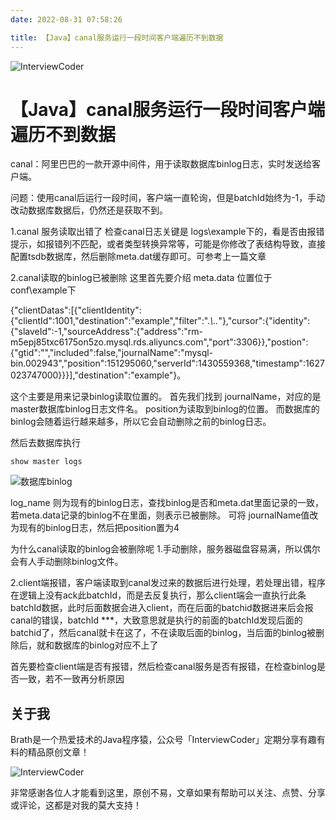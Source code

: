 ```yaml
---
date: 2022-08-31 07:58:26

title: 【Java】canal服务运行一段时间客户端遍历不到数据
---
```


![InterviewCoder](https://brath4.oss-cn-shenzhen.aliyuncs.com/picgo/%E6%89%AB%E7%A0%81_%E6%90%9C%E7%B4%A2%E8%81%94%E5%90%88%E4%BC%A0%E6%92%AD%E6%A0%B7%E5%BC%8F-%E6%A0%87%E5%87%86%E8%89%B2%E7%89%88.png)



# 【Java】canal服务运行一段时间客户端遍历不到数据

canal：阿里巴巴的一款开源中间件，用于读取数据库binlog日志，实时发送给客户端。

问题：使用canal后运行一段时间，客户端一直轮询，但是batchId始终为-1，手动改动数据库数据后，仍然还是获取不到。

1.canal 服务读取出错了
检查canal日志关键是 logs\example下的，看是否由报错提示，如报错列不匹配，或者类型转换异常等，可能是你修改了表结构导致，直接配置tsdb数据库，然后删除meta.dat缓存即可。可参考上一篇文章

2.canal读取的binlog已被删除
这里首先要介绍 meta.data
位置位于 conf\example下

{"clientDatas":[{"clientIdentity":{"clientId":1001,"destination":"example","filter":".*\\..*"},"cursor":{"identity":{"slaveId":-1,"sourceAddress":{"address":"rm-m5epj85txc6175on5zo.mysql.rds.aliyuncs.com","port":3306}},"postion":{"gtid":"","included":false,"journalName":"mysql-bin.002943","position":151295060,"serverId":1430559368,"timestamp":1627023747000}}}],"destination":"example"}。

这个主要是用来记录binlog读取位置的。
首先我们找到 journalName，对应的是master数据库binlog日志文件名。
position为读取到binlog的位置。
而数据库的binlog会随着运行越来越多，所以它会自动删除之前的binlog日志。

然后去数据库执行

```shell
show master logs
```

![数据库binlog](https://img-blog.csdnimg.cn/084f87d796084db38bc9f90440fe7005.png?x-oss-process=image/watermark,type_ZmFuZ3poZW5naGVpdGk,shadow_10,text_aHR0cHM6Ly9ibG9nLmNzZG4ubmV0L3FxXzI3Mjc1ODUx,size_16,color_FFFFFF,t_70)

log_name 则为现有的binlog日志，查找binlog是否和meta.dat里面记录的一致，若meta.data记录的binlog不在里面，则表示已被删除。
可将 journalName值改为现有的binlog日志，然后把position置为4

为什么canal读取的binlog会被删除呢
1.手动删除，服务器磁盘容易满，所以偶尔会有人手动删除binlog文件。

2.client端报错，客户端读取到canal发过来的数据后进行处理，若处理出错，程序在逻辑上没有ack此batchId，而是去反复执行，那么client端会一直执行此条batchId数据，此时后面数据会进入client，而在后面的batchid数据进来后会报canal的错误，batchId ***，大致意思就是执行的前面的batchId发现后面的batchid了，然后canal就卡在这了，不在读取后面的binlog，当后面的binlog被删除后，就和数据库的binlog对应不上了

首先要检查client端是否有报错，然后检查canal服务是否有报错，在检查binlog是否一致，若不一致再分析原因
## 关于我

Brath是一个热爱技术的Java程序猿，公众号「InterviewCoder」定期分享有趣有料的精品原创文章！

![InterviewCoder](https://brath4.oss-cn-shenzhen.aliyuncs.com/picgo/%E4%BA%8C%E7%BB%B4%E7%A0%81plus.png)

非常感谢各位人才能看到这里，原创不易，文章如果有帮助可以关注、点赞、分享或评论，这都是对我的莫大支持！
